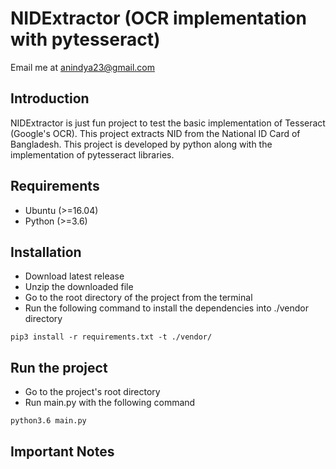 # NIDExtractor (OCR implementation with pytesseract)

Email me at <anindya23@gmail.com>

## Introduction
NIDExtractor is just fun project to test the basic implementation of Tesseract (Google's OCR).
This project extracts NID from the National ID Card of Bangladesh. This project is developed by python along with the implementation of pytesseract libraries.

## Requirements
- Ubuntu (>=16.04)
- Python (>=3.6)

## Installation
* Download latest release
* Unzip the downloaded file
* Go to the root directory of the project from the terminal
* Run the following command to install the dependencies into ./vendor directory
```
pip3 install -r requirements.txt -t ./vendor/
```

## Run the project
* Go to the project's root directory
* Run main.py with the following command
```
python3.6 main.py
```

## Important Notes


